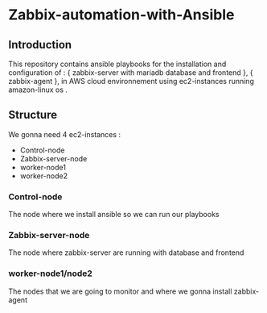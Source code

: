# Zabbix-automation-with-Ansible

## Introduction
This repository contains ansible playbooks for the installation and configuration of : { zabbix-server with mariadb database and frontend }, { zabbix-agent },
in AWS cloud environnement using ec2-instances running amazon-linux os .

## Structure
We gonna need 4 ec2-instances :
- Control-node
- Zabbix-server-node
- worker-node1
- worker-node2

### Control-node 
The node where we install ansible so we can run our playbooks
### Zabbix-server-node
The node where zabbix-server are running with database and frontend 
### worker-node1/node2
The nodes that we are going to monitor and where we gonna install zabbix-agent 


